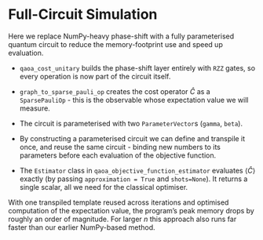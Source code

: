 # Full-Circuit Simulation

Here we replace NumPy-heavy phase-shift with a fully parameterised quantum circuit to reduce the memory-footprint use and speed up evaluation.

* `qaoa_cost_unitary` builds the phase-shift layer entirely with `RZZ` gates, so every operation is now part of the circuit itself.

* `graph_to_sparse_pauli_op` creates the cost operator $\hat{C}$ as a `SparsePauliOp` - this is the observable whose expectation value we will measure.

* The circuit is parameterised with two `ParameterVector`s (`gamma`, `beta`).
* By constructing a parameterised circuit we can define and transpile it once, and reuse the same circuit - binding new numbers to its parameters before each evaluation of the objective function.

* The `Estimator` class in `qaoa_objective_function_estimator` evaluates
  $\langle \hat{C} \rangle$ exactly (by passing `approximation = True` and `shots=None`). It returns a single scalar, all we need for the classical optimiser.

With one transpiled template reused across iterations and optimised computation of the expectation value, the program’s peak memory drops by roughly an order of magnitude. For larger $n$ this approach also runs far faster than our earlier NumPy-based method.
